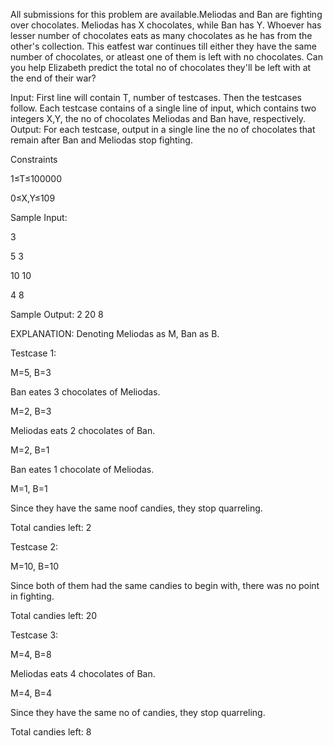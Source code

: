 All submissions for this problem are available.Meliodas and Ban are fighting over chocolates. Meliodas has X chocolates, while Ban has Y. Whoever has lesser number of chocolates eats as many chocolates as he has from the other's collection. This eatfest war continues till either they have the same number of chocolates, or atleast one of them is left with no chocolates.
Can you help Elizabeth predict the total no of chocolates they'll be left with at the end of their war?

Input:
First line will contain T, number of testcases. Then the testcases follow.
Each testcase contains of a single line of input, which contains two integers X,Y, the no of chocolates Meliodas and Ban have, respectively.
Output:
For each testcase, output in a single line the no of chocolates that remain after Ban and Meliodas stop fighting.

Constraints

1≤T≤100000

0≤X,Y≤109

Sample Input:

3

5 3

10 10

4 8

Sample Output:
2
20
8

EXPLANATION:
Denoting Meliodas as M, Ban as B.

Testcase 1:

M=5, B=3

Ban eates 3 chocolates of Meliodas.

M=2, B=3

Meliodas eats 2 chocolates of Ban.

M=2, B=1

Ban eates 1 chocolate of Meliodas.

M=1, B=1

Since they have the same noof candies, they stop quarreling.

Total candies left: 2

Testcase 2:

M=10, B=10

Since both of them had the same candies to begin with, there was no point in fighting.

Total candies left: 20


Testcase 3:

M=4, B=8

Meliodas eats 4 chocolates of Ban.

M=4, B=4

Since they have the same no of candies, they stop quarreling.

Total candies left: 8
